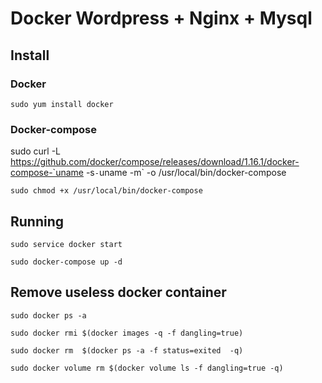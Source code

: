 # Docker Wordpress + Nginx + Mysql #

## Install ## 

### Docker ###
`sudo yum install docker` 

### Docker-compose ###
sudo curl -L https://github.com/docker/compose/releases/download/1.16.1/docker-compose-`uname -s`-`uname -m` -o /usr/local/bin/docker-compose

`sudo chmod +x /usr/local/bin/docker-compose`

## Running ##
`sudo service docker start`

`sudo docker-compose up -d`

## Remove useless docker container ##
`sudo docker ps -a`

`sudo docker rmi $(docker images -q -f dangling=true)`

`sudo docker rm  $(docker ps -a -f status=exited  -q)`

`sudo docker volume rm $(docker volume ls -f dangling=true -q)`
